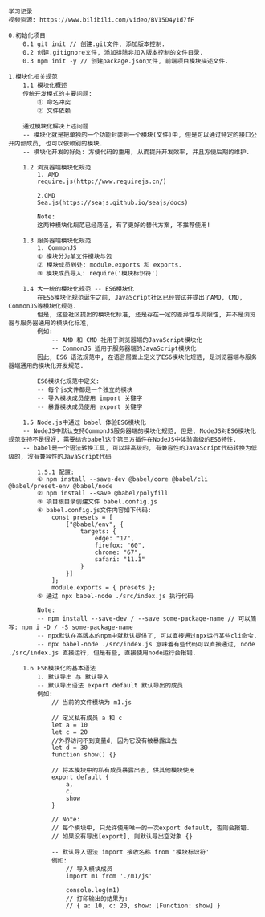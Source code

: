     学习记录
    视频资源: https://www.bilibili.com/video/BV15D4y1d7fF

    0.初始化项目
        0.1 git init // 创建.git文件, 添加版本控制.
        0.2 创建.gitignore文件, 添加排除非加入版本控制的文件目录.
        0.3 npm init -y // 创建package.json文件, 前端项目模块描述文件.

    1.模块化相关规范
        1.1 模块化概述
        传统开发模式的主要问题:
            ① 命名冲突
            ② 文件依赖

        通过模块化解决上述问题
        -- 模块化就是把单独的一个功能封装到一个模块(文件)中, 但是可以通过特定的接口公开内部成员, 也可以依赖别的模块.
        -- 模块化开发的好处: 方便代码的重用, 从而提升开发效率, 并且方便后期的维护.

        1.2 浏览器端模块化规范
            1. AMD
            require.js(http://www.requirejs.cn/)

            2.CMD
            Sea.js(https://seajs.github.io/seajs/docs)

            Note:
            这两种模块化规范已经落伍, 有了更好的替代方案, 不推荐使用!

        1.3 服务器端模块化规范
            1. CommonJS
            ① 模块分为单文件模块与包
            ② 模块成员到处: module.exports 和 exports.
            ③ 模块成员导入: require('模块标识符')

        1.4 大一统的模块化规范 -- ES6模块化
            在ES6模块化规范诞生之前, JavaScript社区已经尝试并提出了AMD, CMD, CommonJS等模块化规范.
            但是, 这些社区提出的模块化标准, 还是存在一定的差异性与局限性, 并不是浏览器与服务器通用的模块化标准,
            例如:
                -- AMD 和 CMD 社用于浏览器端的JavaScript模块化
                -- CommonJS 适用于服务器端的JavaScript模块化
            因此, ES6 语法规范中, 在语言层面上定义了ES6模块化规范, 是浏览器端与服务器端通用的模块化开发规范.

            ES6模块化规范中定义:
            -- 每个js文件都是一个独立的模块
            -- 导入模块成员使用 import 关键字
            -- 暴露模块成员使用 export 关键字

        1.5 Node.js中通过 babel 体验ES6模块化
        -- NodeJS中默认支持CommonJS服务器端的模块化规范, 但是, NodeJS对ES6模块化规范支持不是很好, 需要结合babel这个第三方插件在NodeJS中体验高级的ES6特性.
        -- babel是一个语法转换工具, 可以将高级的, 有兼容性的JavaScript代码转换为低级的, 没有兼容性的JavaScript代码

            1.5.1 配置:
            ① npm install --save-dev @babel/core @babel/cli @babel/preset-env @babel/node
            ② npm install --save @babel/polyfill
            ③ 项目根目录创建文件 babel.config.js
            ④ babel.config.js文件内容如下代码:
                const presets = [
                    ["@babel/env", {
                        targets: {
                            edge: "17",
                            firefox: "60",
                            chrome: "67",
                            safari: "11.1"
                        }
                    }]
                ];
                module.exports = { presets };
            ⑤ 通过 npx babel-node ./src/index.js 执行代码
            
            Note:
            -- npm install --save-dev / --save some-package-name // 可以简写: npm i -D / -S some-package-name 
            -- npx默认在高版本的npm中就默认提供了, 可以直接通过npx运行某些cli命令.
            -- npx babel-node ./src/index.js 意味着有些代码可以直接通过, node ./src/index.js 直接运行, 但是有些, 直接使用node运行会报错.

        1.6 ES6模块化的基本语法
            1. 默认导出 与 默认导入
            -- 默认导出语法 export default 默认导出的成员
            例如:
                // 当前的文件模块为 m1.js

                // 定义私有成员 a 和 c
                let a = 10
                let c = 20
                //外界访问不到变量d, 因为它没有被暴露出去
                let d = 30
                function show() {}

                // 将本模块中的私有成员暴露出去, 供其他模块使用
                export default {
                    a,
                    c,
                    show
                }

                // Note:
                // 每个模块中, 只允许使用唯一的一次export default, 否则会报错.
                // 如果没有导出[export], 则默认导出空对象 {}

                -- 默认导入语法 import 接收名称 from '模块标识符'
                例如:
                    // 导入模块成员
                    import m1 from './m1/js'

                    console.log(m1)
                    // 打印输出的结果为:
                    // { a: 10, c: 20, show: [Function: show] }
